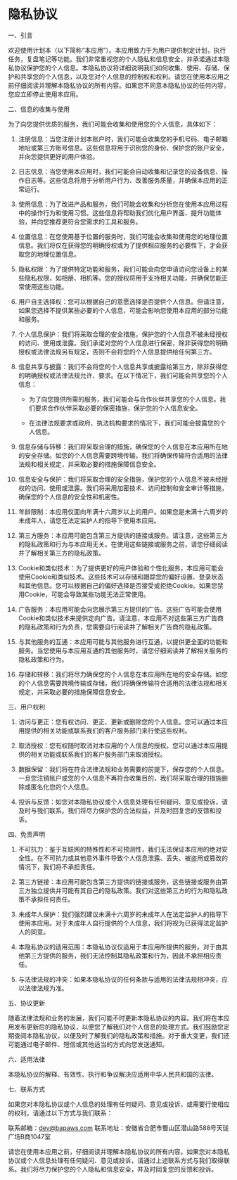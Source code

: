 # 隐私协议

一、引言

欢迎使用计划本（以下简称“本应用”）。本应用致力于为用户提供制定计划，执行任务，复盘笔记等功能。我们非常重视您的个人隐私和信息安全，并承诺通过本隐私协议保护您的个人信息。本隐私协议将详细说明我们如何收集、使用、存储、保护和共享您的个人信息，以及您对个人信息的控制权和权利。请您在使用本应用之前仔细阅读并理解本隐私协议的所有内容。如果您不同意本隐私协议的任何内容，您应立即停止使用本应用。

二、信息的收集与使用

为了向您提供优质的服务，我们可能会收集和使用您的个人信息，具体如下：

1. 注册信息：当您注册计划本账户时，我们可能会收集您的手机号码、电子邮箱地址或第三方账号信息。这些信息将用于识别您的身份、保护您的账户安全，并向您提供更好的用户体验。

1. 日志信息：当您使用本应用时，我们可能会自动收集和记录您的设备信息、操作日志等。这些信息将用于分析用户行为、改善服务质量，并确保本应用的正常运行。

1. 使用信息：为了改进产品和服务，我们可能会收集和分析您在使用本应用过程中的操作行为和使用习惯。这些信息将帮助我们优化用户界面、提升功能体验，并向您推荐更符合您需求的工具和服务。

1. 位置信息：在您使用基于位置的服务时，我们可能会收集和使用您的地理位置信息。我们将仅在获得您的明确授权或为了提供相应服务的必要性下，才会获取您的地理位置信息。

1. 隐私权限：为了提供特定功能和服务，我们可能会向您申请访问您设备上的某些隐私权限，如相册、相机等。您的授权将用于支持相关功能，并确保您能正常使用这些功能。

1. 用户自主选择权：您可以根据自己的意愿选择是否提供个人信息。但请注意，如果您选择不提供某些必要的个人信息，可能会影响您使用本应用的部分功能和服务。

1. 个人信息保护：我们将采取合理的安全措施，保护您的个人信息不被未经授权的访问、使用或泄露。我们承诺对您的个人信息进行保密，除非获得您的明确授权或法律法规另有规定，否则不会将您的个人信息提供给任何第三方。

1. 信息共享与披露：我们不会将您的个人信息共享或披露给第三方，除非获得您的明确授权或法律法规允许、要求。在以下情况下，我们可能会共享您的个人信息：

   - 为了向您提供所需的服务，我们可能会与合作伙伴共享您的个人信息。我们要求合作伙伴采取必要的保密措施，保护您的个人信息安全。

   - 在法律法规要求或政府、执法机构要求的情况下，我们可能会披露您的个人信息。

1. 信息存储与转移：我们将采取合理的措施，确保您的个人信息在本应用所在地的安全存储。如您的个人信息需要跨境传输，我们将确保传输符合适用的法律法规和相关规定，并采取必要的措施保障信息安全。

1. 信息安全与保护：我们将采取合理的安全措施，保护您的个人信息不被未经授权的访问、使用或泄露。我们将采用加密技术、访问控制和安全审计等措施，确保您的个人信息的安全性和机密性。

1. 年龄限制：本应用仅面向年满十六周岁以上的用户。如果您是未满十六周岁的未成年人，请您在法定监护人的指导下使用本应用。

1. 第三方服务：本应用可能包含第三方提供的链接或服务。请注意，这些第三方的隐私政策和行为与本应用无关。在使用这些链接或服务之前，请您仔细阅读并了解相关第三方的隐私政策。

1. Cookie和类似技术：为了提供更好的用户体验和个性化服务，本应用可能会使用Cookie和类似技术。这些技术可以存储和跟踪您的偏好设置、登录状态和其他信息。您可以根据自己的偏好选择是否接受或拒绝Cookie。如果您禁用Cookie，可能会导致某些功能无法正常使用。

1. 广告服务：本应用可能会向您展示第三方提供的广告。这些广告可能会使用Cookie和类似技术来提供定向广告。请注意，本应用不对这些第三方广告商的隐私政策和行为负责，您需要自行阅读并了解相关广告商的隐私政策。

1. 与其他服务的互通：本应用可能与其他服务进行互通，以提供更全面的功能和服务。当您使用与本应用互通的其他服务时，请您仔细阅读并了解相关服务的隐私政策和行为。

1. 存储和转移：我们将尽力确保您的个人信息在本应用所在地的安全存储。如您的个人信息需要跨境传输或存储，我们将确保传输符合适用的法律法规和相关规定，并采取必要的措施保障信息安全。

三、用户权利

1. 访问与更正：您有权访问、更正、更新或删除您的个人信息。您可以通过本应用提供的相关功能或联系我们的客户服务部门来行使这些权利。

1. 取消授权：您有权随时取消对本应用的个人信息的授权。您可以通过本应用提供的相关功能或联系我们的客户服务部门来取消授权。

1. 数据保留：我们将在符合法律法规和业务需要的前提下，保存您的个人信息。一旦您注销账户或您的个人信息不再符合收集目的，我们将采取合理的措施删除或匿名化您的个人信息。

1. 投诉与反馈：如您对本隐私协议或个人信息处理有任何疑问、意见或投诉，请及时与我们联系。我们将尽力保护您的合法权益，并及时回复您的反馈和投诉。

四、免责声明

1. 不可抗力：鉴于互联网的特殊性和不可预测性，我们无法保证本应用的绝对安全性。在不可抗力或其他意外事件导致个人信息泄露、丢失、被盗用或篡改的情况下，我们将不承担责任。

1. 第三方链接：本应用可能包含第三方提供的链接或服务，这些链接或服务由第三方独立提供并可能有其自己的隐私政策。我们对这些第三方的行为和隐私政策不承担任何责任。

1. 未成年人保护：我们强烈建议未满十六周岁的未成年人在法定监护人的指导下使用本应用。对于未成年人自行提供的个人信息，我们将视为已获得法定监护人的同意。

1. 本隐私协议的适用范围：本隐私协议仅适用于本应用所提供的服务。对于由其他第三方提供的服务，我们无法控制其隐私政策和行为，因此不承担相应责任。

1. 与法律法规的冲突：如果本隐私协议的任何条款与适用的法律法规相冲突，应以法律法规为准。

五、协议更新

随着法律法规和业务的发展，我们可能不时更新本隐私协议的内容。我们将在本应用发布更新后的隐私协议，以便您了解我们对个人信息的处理方式。我们鼓励您定期查阅本隐私协议，以便及时了解我们的隐私政策和措施。对于重大变更，我们还可能通过电子邮件、短信或其他适当的方式向您发送通知。

六、适用法律

本隐私协议的解释、有效性、执行和争议解决应适用中华人民共和国的法律。

七、联系方式

如果您对本隐私协议或个人信息的处理有任何疑问、意见或投诉，或需要行使相应的权利，请通过以下方式与我们联系：

联系邮箱：dev@bapaws.com
联系地址：安徽省合肥市蜀山区潜山路588号天珑广场B商1047室

请您在使用本应用之前，仔细阅读并理解本隐私协议的所有内容。如果您对本隐私协议或个人信息处理有任何疑问、意见或投诉，请通过上述联系方式与我们取得联系。我们将尽力保护您的个人隐私和信息安全，并及时回复您的反馈和投诉。
